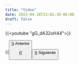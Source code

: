 ```yaml
---
title: "Video"
date: 2023-04-16T23:01:39-06:00
draft: false
---
```


{{<youtube "gG_dA32oH44">}}

{{<button class=myButtonVideoTwo relref="/posts/curso/unidad6/trilema/introduccion.md">}} Anterior

{{<button class=myButtonVideo relref="/posts/curso/unidad6/trilema/more.md">}} Siguiente